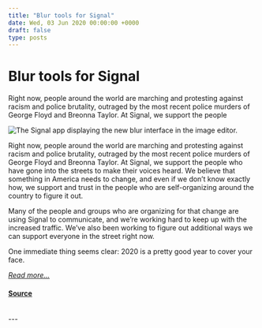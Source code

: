```yaml
---
title: "Blur tools for Signal"
date: Wed, 03 Jun 2020 00:00:00 +0000
draft: false
type: posts
---
```

# Blur tools for Signal





 Right now, people around the world are marching and protesting against racism and police brutality, outraged by the most recent police murders of George Floyd and Breonna Taylor. At Signal, we support the people

![The Signal app displaying the new blur interface in the image editor.](/blog/images/blur-header.jpg)

Right now, people around the world are marching and protesting against racism and police brutality, outraged by the most recent police murders of George Floyd and Breonna Taylor. At Signal, we support the people who have gone into the streets to make their voices heard. We believe that something in America needs to change, and even if we don’t know exactly how, we support and trust in the people who are self-organizing around the country to figure it out.

Many of the people and groups who are organizing for that change are using Signal to communicate, and we’re working hard to keep up with the increased traffic. We’ve also been working to figure out additional ways we can support everyone in the street right now.

One immediate thing seems clear: 2020 is a pretty good year to cover your face.

[_Read more..._](https://signal.org/blog/blur-tools/)

#### [Source](https://signal.org/blog/blur-tools/)

<br/>
---
